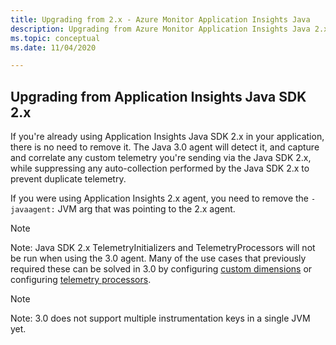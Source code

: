 ```yaml
---
title: Upgrading from 2.x - Azure Monitor Application Insights Java
description: Upgrading from Azure Monitor Application Insights Java 2.x
ms.topic: conceptual
ms.date: 11/04/2020

---
```


## Upgrading from Application Insights Java SDK 2.x

If you're already using Application Insights Java SDK 2.x in your application, there is no need to remove it.
The Java 3.0 agent will detect it, and capture and correlate any custom telemetry you're sending via the Java SDK 2.x,
while suppressing any auto-collection performed by the Java SDK 2.x to prevent duplicate telemetry.

If you were using Application Insights 2.x agent, you need to remove the `-javaagent:` JVM arg
that was pointing to the 2.x agent.

> [!NOTE]
> Note: Java SDK 2.x TelemetryInitializers and TelemetryProcessors will not be run when using the 3.0 agent.
> Many of the use cases that previously required these can be solved in 3.0
> by configuring [custom dimensions](./java-standalone-config.md#custom-dimensions)
> or configuring [telemetry processors](./java-standalone-telemetry-processors.md).

> [!NOTE]
> Note: 3.0 does not support multiple instrumentation keys in a single JVM yet.
